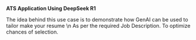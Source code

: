**ATS Application Using DeepSeek R1**

The idea behind this use case is to demonstrate how GenAI can be used to tailor make your resume \n
As per the required Job Description. To optimize chances of selection.